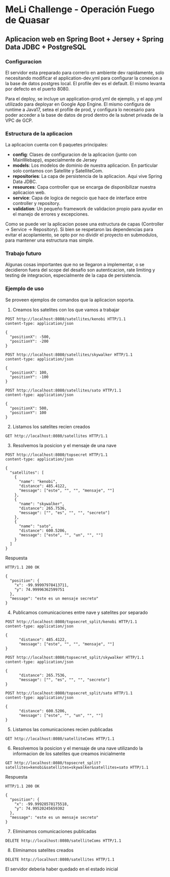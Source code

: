 # MeLi Challenge - Operación Fuego de Quasar

## Aplicacion web en Spring Boot + Jersey + Spring Data JDBC + PostgreSQL

### Configuracion
El servidor esta preparado para correrlo en ambiente dev rapidamente, solo necesitando modificar el application-dev.yml para configurar la conexion a la base de datos postgres local. El profile dev es el default. El mismo levanta por defecto en el puerto 8080.

Para el deploy, se incluye un application-prod.yml de ejemplo, y el app.yml utilizado para deployar en Google App Engine. El mismo configura de runtime a Java17, setea el profile de prod, y configura lo necesario para poder acceder a la base de datos de prod dentro de la subnet privada de la VPC de GCP.

### Estructura de la aplicacion
La aplicacion cuenta con 6 paquetes principales:
  - **config**: Clases de configuracion de la aplicacion (junto con MainWebapp), especialmente de Jersey
  - **models**: Los modelos de dominio de nuestra aplicacion. En particular solo contamos con Satellite y SatelliteCom.
  - **repositories**: La capa de persistencia de la aplicacion. Aqui vive Spring Data JDBC.
  - **resources**: Capa controller que se encarga de disponibilizar nuestra aplicacion web.
  - **service**: Capa de logica de negocio que hace de interface entre controller y repository.
  - **validation**: Un pequeño framework de validacion propio para ayudar en el manejo de errores y excepciones.
  
Como se puede ver la aplicacion posee una estructura de capas (Controller -> Service -> Repository). Si bien se respetaron las dependencias para evitar el acoplamiento, se opto por no dividir el proyecto en submodulos, para mantener una estructura mas simple.

### Trabajo futuro
Algunas cosas importantes que no se llegaron a implementar, o se decidieron fuera del scope del desafio son autenticacion, rate limiting y testing de integracion, especialmente de la capa de persistencia.

### Ejemplo de uso
Se proveen ejemplos de comandos que la aplicacion soporta.

1. Creamos los satelites con los que vamos a trabajar
```http
POST http://localhost:8080/satellites/kenobi HTTP/1.1
content-type: application/json

{
  "positionX": -500,
  "positionY": -200
}
```
```http
POST http://localhost:8080/satellites/skywalker HTTP/1.1
content-type: application/json

{
  "positionX": 100,
  "positionY": -100
}
```
```http
POST http://localhost:8080/satellites/sato HTTP/1.1
content-type: application/json

{
  "positionX": 500,
  "positionY": 100
}
```

2. Listamos los satelites recien creados
```http
GET http://localhost:8080/satellites HTTP/1.1
```

3. Resolvemos la posicion y el mensaje de una nave
```http
POST http://localhost:8080/topsecret HTTP/1.1
content-type: application/json

{
  "satellites": [
    {
      "name": "kenobi",
      "distance": 485.4122,
      "message": ["este", "", "", "mensaje", ""]
    },
    {
      "name": "skywalker",
      "distance": 265.7536,
      "message": ["", "es", "", "", "secreto"]
    },
    {
      "name": "sato",
      "distance": 600.5206,
      "message": ["este", "", "un", "", ""]
    }
  ]
}
```

Respuesta
```http
HTTP/1.1 200 OK

{
  "position": {
    "x": -99.99997978413711,
    "y": 74.99996362599751
  },
  "message": "este es un mensaje secreto"
}
```

4. Publicamos comunicaciones entre nave y satelites por separado
```http
POST http://localhost:8080/topsecret_split/kenobi HTTP/1.1
content-type: application/json

{
      "distance": 485.4122,
      "message": ["este", "", "", "mensaje", ""]
}
```
```http
POST http://localhost:8080/topsecret_split/skywalker HTTP/1.1
content-type: application/json

{
      "distance": 265.7536,
      "message": ["", "es", "", "", "secreto"]
}
```
```http
POST http://localhost:8080/topsecret_split/sato HTTP/1.1
content-type: application/json

{
      "distance": 600.5206,
      "message": ["este", "", "un", "", ""]
}
```

5. Listamos las comunicaciones recien publicadas
```http
GET http://localhost:8080/satelliteComs HTTP/1.1
```

6. Resolvemos la posicion y el mensaje de una nave utilizando la informacion de los satelites que creamos inicialmente
```http
GET http://localhost:8080/topsecret_split?satellites=kenobi&satellites=skywalker&satellites=sato HTTP/1.1
```

Respuesta
```http
HTTP/1.1 200 OK

{
  "position": {
    "x": -99.99928578175518,
    "y": 74.99520245659302
  },
  "message": "este es un mensaje secreto"
}
```

7. Eliminamos comunicaciones publicadas
```http
DELETE http://localhost:8080/satelliteComs HTTP/1.1
```

8. Eliminamos satelites creados
```http
DELETE http://localhost:8080/satellites HTTP/1.1
```

El servidor deberia haber quedado en el estado inicial
